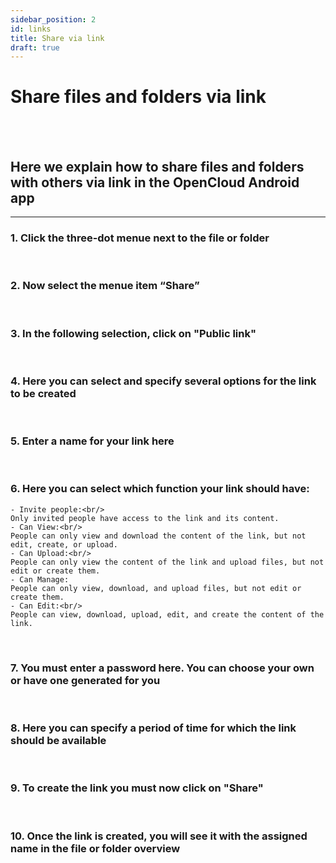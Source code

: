 ```yaml
---
sidebar_position: 2
id: links
title: Share via link
draft: true
---
```


# Share files and folders via link

<br/><br/>

## Here we explain how to share files and folders with others via link in the OpenCloud Android app

---

### 1. Click the three-dot menue next to the file or folder

<!-- <img src={require("../img/shares/links/three-dot-menue.png").default} alt="three-dot menue" height="400"/> -->
<br/>

### 2. Now select the menue item “Share”

<!-- <img src={require("../img/shares/links/sharing-button.png").default} alt="share" height="400"/> -->
<br/>

### 3. In the following selection, click on "Public link"

<!-- <img src={require("../img/shares/links/create-link-button.png").default} alt="Create link" height="400"/> -->
<br/>

### 4. Here you can select and specify several options for the link to be created

<!-- <img src={require("../img/shares/links/create-link-options.png").default} alt="Overview link menue" height="400"/> -->
<br/>

### 5. Enter a name for your link here

<!-- <img src={require("../img/shares/links/link-name.png").default} alt="Linkname" height="400"/> -->
<br/>

### 6. Here you can select which function your link should have:<br/>

<!-- <img src={require("../img/shares/links/sharing-options.png").default} alt="Share options" height="400"/> -->

    - Invite people:<br/>
    Only invited people have access to the link and its content.
    - Can View:<br/>
    People can only view and download the content of the link, but not edit, create, or upload.
    - Can Upload:<br/>
    People can only view the content of the link and upload files, but not edit or create them.
    - Can Manage:
    People can only view, download, and upload files, but not edit or create them.
    - Can Edit:<br/>
    People can view, download, upload, edit, and create the content of the link.

<br/>

### 7. You must enter a password here. You can choose your own or have one generated for you

<!-- <img src={require("../img/shares/links/password.png").default} alt="Password" height="400"/> -->
<br/>

### 8. Here you can specify a period of time for which the link should be available

<!-- <img src={require("../img/shares/links/expiration-date.png").default} alt="Link expiration date" height="400"/> -->
<br/>

### 9. To create the link you must now click on "Share"

<!-- <img src={require("../img/shares/links/share-button.png").default} alt="Share" height="400"/> -->
<br/>

### 10. Once the link is created, you will see it with the assigned name in the file or folder overview

<!-- <img src={require("../img/shares/links/created-link.png").default} alt="created link" height="400"/> -->
